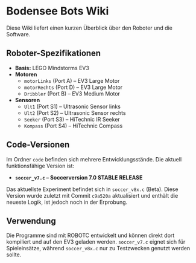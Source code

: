 # Bodensee Bots Wiki

Diese Wiki liefert einen kurzen Überblick über den Roboter und die Software.

## Roboter-Spezifikationen

- **Basis:** LEGO Mindstorms EV3
- **Motoren**
  - `motorLinks` (Port A) – EV3 Large Motor
  - `motorRechts` (Port D) – EV3 Large Motor
  - `Dribbler` (Port B) – EV3 Medium Motor
- **Sensoren**
  - `Ult1` (Port S1) – Ultrasonic Sensor links
  - `Ult2` (Port S2) – Ultrasonic Sensor rechts
  - `Seeker` (Port S3) – HiTechnic IR Seeker
  - `Kompass` (Port S4) – HiTechnic Compass

## Code-Versionen

Im Ordner `code` befinden sich mehrere Entwicklungsstände. Die aktuell funktionsfähige Version ist:

- **`soccer_v7.c` – Soccerversion 7.0 STABLE RELEASE**

Das aktuellste Experiment befindet sich in `soccer_v8x.c` (Beta). Diese Version wurde zuletzt mit Commit `c9a520a` aktualisiert und enthält die neueste Logik, ist jedoch noch in der Erprobung.

## Verwendung

Die Programme sind mit ROBOTC entwickelt und können direkt dort kompiliert und auf den EV3 geladen werden. `soccer_v7.c` eignet sich für Spieleinsätze, während `soccer_v8x.c` nur zu Testzwecken genutzt werden sollte.

